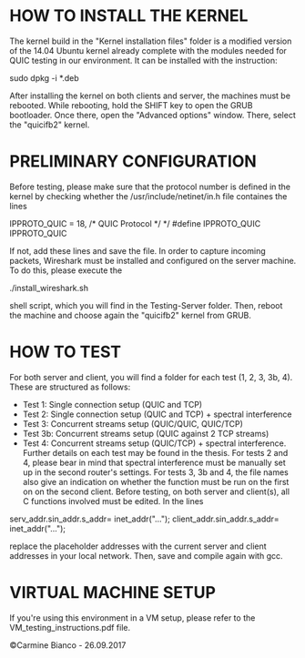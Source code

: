 # HOW TO INSTALL THE KERNEL

The kernel build in the "Kernel installation files" folder is a modified version of the 14.04 Ubuntu kernel already complete with the modules needed for QUIC testing in our environment. It can be installed with the instruction:

sudo dpkg -i *.deb

After installing the kernel on both clients and server, the machines must be rebooted. While rebooting, hold the SHIFT key to open the GRUB bootloader. Once there, open the "Advanced options" window. There, select the "quicifb2" kernel.

# PRELIMINARY CONFIGURATION

Before testing, please make sure that the protocol number is defined in the kernel by checking whether the /usr/include/netinet/in.h file containes the lines

IPPROTO_QUIC = 18,  /* QUIC Protocol */ */
#define IPPROTO_QUIC IPPROTO_QUIC

If not, add these lines and save the file. 
In order to capture incoming packets, Wireshark must be installed and configured on the server machine. To do this, please execute the 

./install_wireshark.sh

shell script, which you will find in the Testing-Server folder. Then, reboot the machine and choose again the "quicifb2" kernel from GRUB.

# HOW TO TEST

For both server and client, you will find a folder for each test (1, 2, 3, 3b, 4). These are structured as follows:
- Test 1: Single connection setup (QUIC and TCP)
- Test 2: Single connection setup (QUIC and TCP) + spectral interference
- Test 3: Concurrent streams setup (QUIC/QUIC, QUIC/TCP)
- Test 3b: Concurrent streams setup (QUIC against 2 TCP streams)
- Test 4: Concurrent streams setup (QUIC/TCP) + spectral interference.
Further details on each test may be found in the thesis. For tests 2 and 4, please bear in mind that spectral interference must be manually set up in the second router's settings.
For tests 3, 3b and 4, the file names also give an indication on whether the function must be run on the first on on the second client.
Before testing, on both server and client(s), all C functions involved must be edited. In the lines

serv_addr.sin_addr.s_addr= inet_addr("...");
client_addr.sin_addr.s_addr= inet_addr("...");

replace the placeholder addresses with the current server and client addresses in your local network. Then, save and compile again with gcc. 

# VIRTUAL MACHINE SETUP

If you're using this environment in a VM setup, please refer to the VM_testing_instructions.pdf file.

©Carmine Bianco - 26.09.2017
